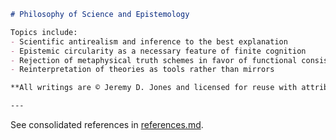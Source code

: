 ```markdown
# Philosophy of Science and Epistemology

Topics include:
- Scientific antirealism and inference to the best explanation
- Epistemic circularity as a necessary feature of finite cognition
- Rejection of metaphysical truth schemes in favor of functional consistency
- Reinterpretation of theories as tools rather than mirrors

**All writings are © Jeremy D. Jones and licensed for reuse with attribution.**

---

```
See consolidated references in [references.md](references.md).
